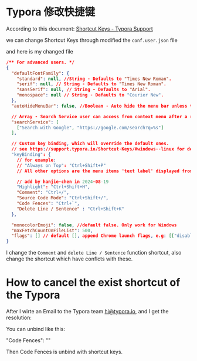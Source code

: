 # Typora 修改快捷键

According to this document: [Shortcut Keys - Typora Support](https://support.typora.io/Shortcut-Keys/#change-shortcut-keys)

we can change Shortcut Keys through modified the `conf.user.json` file

and here is my changed file

```json
/** For advanced users. */
{
  "defaultFontFamily": {
    "standard": null, //String - Defaults to "Times New Roman".
    "serif": null, // String - Defaults to "Times New Roman".
    "sansSerif": null, // String - Defaults to "Arial".
    "monospace": null // String - Defaults to "Courier New".
  },
  "autoHideMenuBar": false, //Boolean - Auto hide the menu bar unless the `Alt` key is pressed. Default is false.

  // Array - Search Service user can access from context menu after a range of text is selected. Each item is formatted as [caption, url]
  "searchService": [
    ["Search with Google", "https://google.com/search?q=%s"]
  ],

  // Custom key binding, which will override the default ones.
  // see https://support.typora.io/Shortcut-Keys/#windows--linux for detail
  "keyBinding": {
    // for example: 
    // "Always on Top": "Ctrl+Shift+P"
    // All other options are the menu items 'text label' displayed from each typora menu

    // add by hanjie-chen in 2024-08-19
    "Highlight": "Ctrl+Shift+H",
    "Comment": "Ctrl+/",
    "Source Code Mode": "Ctrl+Shift+/",
    "Code Fences": "Ctrl+`",
    "Delete Line / Sentence" : "Ctrl+Shift+K"
  },

  "monocolorEmoji": false, //default false. Only work for Windows
  "maxFetchCountOnFileList": 500,
  "flags": [] // default [], append Chrome launch flags, e.g: [["disable-gpu"], ["host-rules", "MAP * 127.0.0.1"]]
}
```

I change the `Comment` and `delete Line / Sentence` function shortcut, also change the shortcut which have conflcts with these.



# How to cancel the exist shortcut of the Typora

After I wirte an Email to the Typora team hi@typora.io, and I get the resolution:

You can unbind like this:

"Code Fences": ""

Then Code Fences is unbind with shortcut keys.
